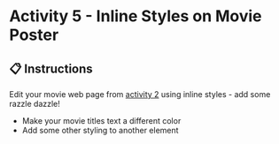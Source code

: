 # Activity 5 - Inline Styles on Movie Poster

## 📋 Instructions

Edit your movie web page from [activity 2](../Activity%202/Instructions.md) using inline styles - add some razzle dazzle!

- Make your movie titles text a different color
- Add some other styling to another element